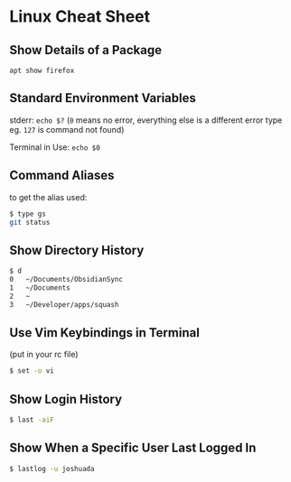 # Linux Cheat Sheet

## Show Details of a Package

`apt show firefox`

## Standard Environment Variables 

stderr: `echo $?` (`0` means no error, everything else is a different error type eg. `127` is command not found)

Terminal in Use: `echo $0`

## Command Aliases

to get the alias used: 
```bash
$ type gs
git status
```
## Show Directory History
```bash
$ d 
0   ~/Documents/ObsidianSync
1   ~/Documents 
2   ~ 
3   ~/Developer/apps/squash
```

## Use Vim Keybindings in Terminal
(put in your rc file)
```bash
$ set -o vi
```

## Show Login History
```bash
$ last -aiF
```

## Show When a Specific User Last Logged In
```bash
$ lastlog -u joshuada
```
